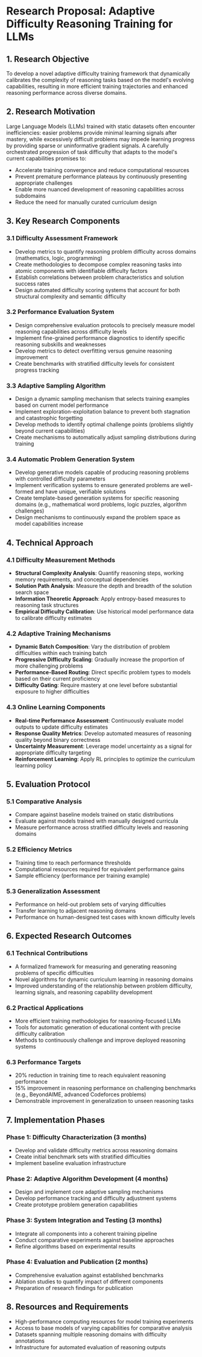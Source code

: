 # Research Proposal: Adaptive Difficulty Reasoning Training for LLMs

## 1. Research Objective

To develop a novel adaptive difficulty training framework that dynamically calibrates the complexity of reasoning tasks based on the model's evolving capabilities, resulting in more efficient training trajectories and enhanced reasoning performance across diverse domains.

## 2. Research Motivation

Large Language Models (LLMs) trained with static datasets often encounter inefficiencies: easier problems provide minimal learning signals after mastery, while excessively difficult problems may impede learning progress by providing sparse or uninformative gradient signals. A carefully orchestrated progression of task difficulty that adapts to the model's current capabilities promises to:

- Accelerate training convergence and reduce computational resources
- Prevent premature performance plateaus by continuously presenting appropriate challenges
- Enable more nuanced development of reasoning capabilities across subdomains
- Reduce the need for manually curated curriculum design

## 3. Key Research Components

### 3.1 Difficulty Assessment Framework

- Develop metrics to quantify reasoning problem difficulty across domains (mathematics, logic, programming)
- Create methodologies to decompose complex reasoning tasks into atomic components with identifiable difficulty factors
- Establish correlations between problem characteristics and solution success rates
- Design automated difficulty scoring systems that account for both structural complexity and semantic difficulty

### 3.2 Performance Evaluation System

- Design comprehensive evaluation protocols to precisely measure model reasoning capabilities across difficulty levels
- Implement fine-grained performance diagnostics to identify specific reasoning subskills and weaknesses
- Develop metrics to detect overfitting versus genuine reasoning improvement
- Create benchmarks with stratified difficulty levels for consistent progress tracking

### 3.3 Adaptive Sampling Algorithm

- Design a dynamic sampling mechanism that selects training examples based on current model performance
- Implement exploration-exploitation balance to prevent both stagnation and catastrophic forgetting
- Develop methods to identify optimal challenge points (problems slightly beyond current capabilities)
- Create mechanisms to automatically adjust sampling distributions during training

### 3.4 Automatic Problem Generation System

- Develop generative models capable of producing reasoning problems with controlled difficulty parameters
- Implement verification systems to ensure generated problems are well-formed and have unique, verifiable solutions
- Create template-based generation systems for specific reasoning domains (e.g., mathematical word problems, logic puzzles, algorithm challenges)
- Design mechanisms to continuously expand the problem space as model capabilities increase

## 4. Technical Approach

### 4.1 Difficulty Measurement Methods

- **Structural Complexity Analysis**: Quantify reasoning steps, working memory requirements, and conceptual dependencies
- **Solution Path Analysis**: Measure the depth and breadth of the solution search space
- **Information Theoretic Approach**: Apply entropy-based measures to reasoning task structures
- **Empirical Difficulty Calibration**: Use historical model performance data to calibrate difficulty estimates

### 4.2 Adaptive Training Mechanisms

- **Dynamic Batch Composition**: Vary the distribution of problem difficulties within each training batch
- **Progressive Difficulty Scaling**: Gradually increase the proportion of more challenging problems
- **Performance-Based Routing**: Direct specific problem types to models based on their current proficiency
- **Difficulty Gating**: Require mastery at one level before substantial exposure to higher difficulties

### 4.3 Online Learning Components

- **Real-time Performance Assessment**: Continuously evaluate model outputs to update difficulty estimates
- **Response Quality Metrics**: Develop automated measures of reasoning quality beyond binary correctness
- **Uncertainty Measurement**: Leverage model uncertainty as a signal for appropriate difficulty targeting
- **Reinforcement Learning**: Apply RL principles to optimize the curriculum learning policy

## 5. Evaluation Protocol

### 5.1 Comparative Analysis

- Compare against baseline models trained on static distributions
- Evaluate against models trained with manually designed curricula
- Measure performance across stratified difficulty levels and reasoning domains

### 5.2 Efficiency Metrics

- Training time to reach performance thresholds
- Computational resources required for equivalent performance gains
- Sample efficiency (performance per training example)

### 5.3 Generalization Assessment

- Performance on held-out problem sets of varying difficulties
- Transfer learning to adjacent reasoning domains
- Performance on human-designed test cases with known difficulty levels

## 6. Expected Research Outcomes

### 6.1 Technical Contributions

- A formalized framework for measuring and generating reasoning problems of specific difficulties
- Novel algorithms for dynamic curriculum learning in reasoning domains
- Improved understanding of the relationship between problem difficulty, learning signals, and reasoning capability development

### 6.2 Practical Applications

- More efficient training methodologies for reasoning-focused LLMs
- Tools for automatic generation of educational content with precise difficulty calibration
- Methods to continuously challenge and improve deployed reasoning systems

### 6.3 Performance Targets

- 20% reduction in training time to reach equivalent reasoning performance
- 15% improvement in reasoning performance on challenging benchmarks (e.g., BeyondAIME, advanced Codeforces problems)
- Demonstrable improvement in generalization to unseen reasoning tasks

## 7. Implementation Phases

### Phase 1: Difficulty Characterization (3 months)
- Develop and validate difficulty metrics across reasoning domains
- Create initial benchmark sets with stratified difficulties
- Implement baseline evaluation infrastructure

### Phase 2: Adaptive Algorithm Development (4 months)
- Design and implement core adaptive sampling mechanisms
- Develop performance tracking and difficulty adjustment systems
- Create prototype problem generation capabilities

### Phase 3: System Integration and Testing (3 months)
- Integrate all components into a coherent training pipeline
- Conduct comparative experiments against baseline approaches
- Refine algorithms based on experimental results

### Phase 4: Evaluation and Publication (2 months)
- Comprehensive evaluation against established benchmarks
- Ablation studies to quantify impact of different components
- Preparation of research findings for publication

## 8. Resources and Requirements

- High-performance computing resources for model training experiments
- Access to base models of varying capabilities for comparative analysis
- Datasets spanning multiple reasoning domains with difficulty annotations
- Infrastructure for automated evaluation of reasoning outputs
